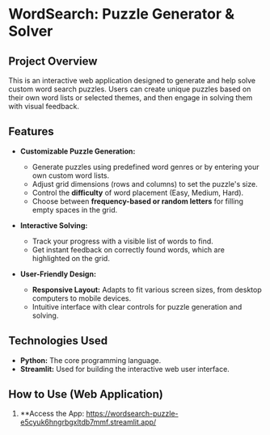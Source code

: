 # WordSearch: Puzzle Generator & Solver

## Project Overview

This is an interactive web application designed to generate and help solve custom word search puzzles. Users can create unique puzzles based on their own word lists or selected themes, and then engage in solving them with visual feedback.

## Features

* **Customizable Puzzle Generation:**
    * Generate puzzles using predefined word genres or by entering your own custom word lists.
    * Adjust grid dimensions (rows and columns) to set the puzzle's size.
    * Control the **difficulty** of word placement (Easy, Medium, Hard).
    * Choose between **frequency-based or random letters** for filling empty spaces in the grid.

* **Interactive Solving:**
    * Track your progress with a visible list of words to find.
    * Get instant feedback on correctly found words, which are highlighted on the grid.

* **User-Friendly Design:**
    * **Responsive Layout:** Adapts to fit various screen sizes, from desktop computers to mobile devices.
    * Intuitive interface with clear controls for puzzle generation and solving.

## Technologies Used

* **Python:** The core programming language.
* **Streamlit:** Used for building the interactive web user interface.

## How to Use (Web Application)

1.  **Access the App: https://wordsearch-puzzle-e5cyuk6hngrbgxltdb7mmf.streamlit.app/


